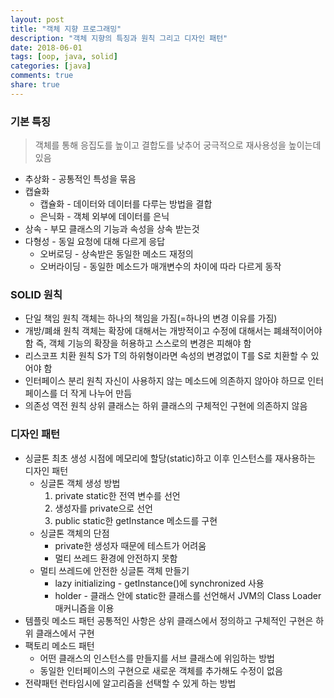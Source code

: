 ```yaml
---
layout: post
title: "객체 지향 프로그래밍"
description: "객체 지향의 특징과 원칙 그리고 디자인 패턴"
date: 2018-06-01
tags: [oop, java, solid]
categories: [java]
comments: true
share: true
---
```


### 기본 특징
> 객체를 통해 응집도를 높이고 결합도를 낮추어 궁극적으로 재사용성을 높이는데 있음
- 추상화 - 공통적인 특성을 묶음
- 캡슐화
  - 캡슐화 - 데이터와 데이터를 다루는 방법을 결합
  - 은닉화 - 객체 외부에 데이터를 은닉
- 상속 - 부모 클래스의 기능과 속성을 상속 받는것
- 다형성 - 동일 요청에 대해 다르게 응답
  - 오버로딩 - 상속받은 동일한 메소드 재정의
  - 오버라이딩 - 동일한 메소드가 매개변수의 차이에 따라 다르게 동작

### SOLID 원칙
- 단일 책임 원칙
객체는 하나의 책임을 가짐(=하나의 변경 이유를 가짐)
- 개방/폐쇄 원칙
객체는 확장에 대해서는 개방적이고 수정에 대해서는 폐쇄적이어야 함
즉, 객체 기능의 확장을 허용하고 스스로의 변경은 피해야 함
- 리스코프 치환 원칙
S가 T의 하위형이라면 속성의 변경없이 T를 S로 치환할 수 있어야 함
- 인터페이스 분리 원칙
자신이 사용하지 않는 메소드에 의존하지 않아야 하므로 인터페이스를 더 작게 나누어 만듬
- 의존성 역전 원칙
상위 클래스는 하위 클래스의 구체적인 구현에 의존하지 않음

### 디자인 패턴
- 싱글톤
최초 생성 시점에 메모리에 할당(static)하고 이후 인스턴스를 재사용하는 디자인 패턴
  - 싱글톤 객체 생성 방법
    1. private static한 전역 변수를 선언
    2. 생성자를 private으로 선언
    3. public static한 getInstance 메소드를 구현
  - 싱글톤 객체의 단점
    - private한 생성자 때문에 테스트가 어려움
    - 멀티 쓰레드 환경에 안전하지 못함
  - 멀티 쓰레드에 안전한 싱글톤 객체 만들기
    - lazy initializing - getInstance()에 synchronized 사용
    - holder - 클래스 안에 static한 클래스를 선언해서 JVM의 Class Loader 매커니즘을 이용
- 템플릿 메소드 패턴
공통적인 사항은 상위 클래스에서 정의하고 구체적인 구현은 하위 클래스에서 구현
- 팩토리 메소드 패턴
  - 어떤 클래스의 인스턴스를 만들지를 서브 클래스에 위임하는 방법
  - 동일한 인터페이스의 구현으로 새로운 객체를 추가해도 수정이 없음
- 전략패턴
런타임시에 알고리즘을 선택할 수 있게 하는 방법
